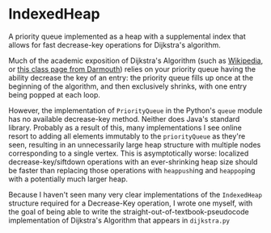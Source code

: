 # IndexedHeap
A priority queue implemented as a heap with a supplemental index that allows 
for fast decrease-key operations for Dijkstra's algorithm.

Much of the academic exposition of Dijkstra's Algorithm (such as 
[Wikipedia](https://en.wikipedia.org/wiki/Dijkstra%27s_algorithm#Using_a_priority_queue), or 
[this class page from Darmouth](https://www.cs.dartmouth.edu/~thc/cs10/lectures/0509/0509.html)) 
relies on your priority queue having the ability decrease the key of an entry: 
the priority queue fills up once at the beginning of the algorithm, and then 
exclusively shrinks, with one entry being popped at each loop.

However, the implementation of `PriorityQueue` in the Python's `queue` module has 
no available decrease-key method. Neither does Java's standard library. Probably 
as a result of this, many implementations I see online resort to adding all elements 
immutably to the `priorityQueue` as they're seen, resulting in an unnecessarily large 
heap structure with multiple nodes corresponding to a single vertex. This is asymptotically 
worse: localized decrease-key/siftdown operations with an ever-shrinking heap size should 
be faster than replacing those operations with `heappush`ing and `heappop`ing with a 
potentially much larger heap.

Because I haven't seen many very clear implementations of the `IndexedHeap` structure required 
for a Decrease-Key operation, I wrote one myself, with the goal of being able to write the 
straight-out-of-textbook-pseudocode implementation of Dijkstra's Algorithm that appears in `dijkstra.py`
